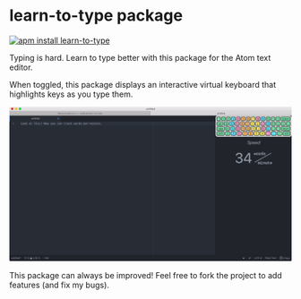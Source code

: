 # learn-to-type package

[![apm install learn-to-type](https://apm-badges.herokuapp.com/apm/learn-to-type.svg)](https://atom.io/packages/learn-to-type)

Typing is hard. Learn to type better with this package for the Atom text editor.

When toggled, this package displays an interactive virtual keyboard that highlights keys as you type them.

![learn-to-type screenshot](./res/readme-screenshot.png?raw=true "Checkout this screenshot here:")

This package can always be improved! Feel free to fork the project to add features (and fix my bugs).
